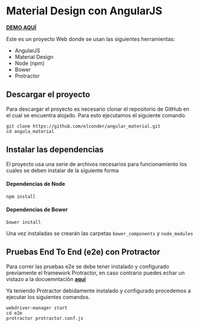 # Material Design con AngularJS

[**DEMO AQUÍ**](http://www.pixelactive.net/angularjs/material_design/)

Este es un proyecto Web donde se usan las siguientes herramientas:

* AngularJS
* Material Design
* Node (npm)
* Bower
* Protractor

## Descargar el proyecto

Para descargar el proyecto es necesario clonar el repositorio de GitHub en el cual se encuentra alojado. Para esto ejecutamos el siguiente comando.

```
git clone https://github.com/elconder/angular_material.git
cd angula_material
```

## Instalar las dependencias
El proyecto usa una serie de archivos necesarios para funcionamiento los cuales se deben instalar de la siguiente forma

#### Dependencias de Node
```
npm install
```
#### Dependencias de Bower
```
bower install
```
Una vez instaladas se crearán las carpetas `bower_components` y `node_modules`

## Pruebas End To End (e2e) con Protractor
Para correr las pruebas e2e se debe tener instalado y configurado previamente el framework Protractor, en caso contrario puedes echar un vistazo a la docuemntación [**aquí**](https://angular.github.io/protractor/#/)

Ya teniendo Protractor debidamente instalado y configurado procedemos a ejecutar los siguientes comandos.

`````
webdriver-manager start
cd e2e
protractor protractor.conf.js
`````
